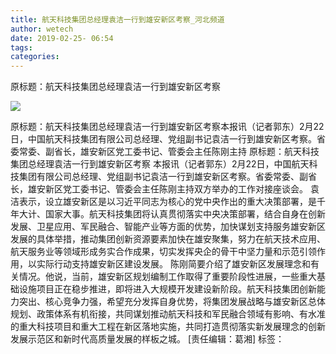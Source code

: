 ```yaml
---
title: 航天科技集团总经理袁洁一行到雄安新区考察_河北频道
author: wetech
date: 2019-02-25- 06:54
tags: 
categories: 
---
```

原标题：航天科技集团总经理袁洁一行到雄安新区考察
<!-- more -->
                
<img align="center" border="0" src="http://p2.ifengimg.com/a/2016/0810/204c433878d5cf9size1_w16_h16.png" />
                
            
原标题：航天科技集团总经理袁洁一行到雄安新区考察本报讯（记者郭东）2月22日，中国航天科技集团有限公司总经理、党组副书记袁洁一行到雄安新区考察。省委常委、副省长，雄安新区党工委书记、管委会主任陈刚主持
原标题：航天科技集团总经理袁洁一行到雄安新区考察
本报讯（记者郭东）2月22日，中国航天科技集团有限公司总经理、党组副书记袁洁一行到雄安新区考察。省委常委、副省长，雄安新区党工委书记、管委会主任陈刚主持双方举办的工作对接座谈会。
袁洁表示，设立雄安新区是以习近平同志为核心的党中央作出的重大决策部署，是千年大计、国家大事。航天科技集团将认真贯彻落实中央决策部署，结合自身在创新发展、卫星应用、军民融合、智能产业等方面的优势，加快谋划支持服务雄安新区发展的具体举措，推动集团创新资源要素加快在雄安聚集，努力在航天技术应用、航天服务业等领域形成务实合作成果，切实发挥央企的骨干中坚力量和示范引领作用，以实际行动支持雄安新区建设发展。
陈刚简要介绍了雄安新区发展理念和有关情况。他说，当前，雄安新区规划编制工作取得了重要阶段性进展，一些重大基础设施项目正在稳步推进，即将进入大规模开发建设新阶段。航天科技集团创新能力突出、核心竞争力强，希望充分发挥自身优势，将集团发展战略与雄安新区总体规划、政策体系有机衔接，共同谋划推动航天科技和军民融合领域有影响、有水准的重大科技项目和重大工程在新区落地实施，共同打造贯彻落实新发展理念的创新发展示范区和新时代高质量发展的样板之城。
[责任编辑：葛湘]
标签：
 
 
 
             
